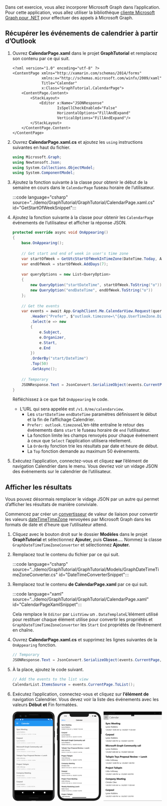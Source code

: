 <!-- markdownlint-disable MD002 MD041 -->

Dans cet exercice, vous allez incorporer Microsoft Graph dans l’application. Pour cette application, vous allez utiliser la bibliothèque [cliente Microsoft Graph pour .NET](https://github.com/microsoftgraph/msgraph-sdk-dotnet) pour effectuer des appels à Microsoft Graph.

## <a name="get-calendar-events-from-outlook"></a>Récupérer les événements de calendrier à partir d’Outlook

1. Ouvrez **CalendarPage.xaml** dans le projet **GraphTutorial** et remplacez son contenu par ce qui suit.

    ```xaml
    <?xml version="1.0" encoding="utf-8" ?>
    <ContentPage xmlns="http://xamarin.com/schemas/2014/forms"
                 xmlns:x="http://schemas.microsoft.com/winfx/2009/xaml"
                 Title="Calendar"
                 x:Class="GraphTutorial.CalendarPage">
        <ContentPage.Content>
            <StackLayout>
                <Editor x:Name="JSONResponse"
                        IsSpellCheckEnabled="False"
                        HorizontalOptions="FillAndExpand"
                        VerticalOptions="FillAndExpand"/>
            </StackLayout>
        </ContentPage.Content>
    </ContentPage>
    ```

1. Ouvrez **CalendarPage.xaml.cs** et ajoutez les `using` instructions suivantes en haut du fichier.

    ```csharp
    using Microsoft.Graph;
    using Newtonsoft.Json;
    using System.Collections.ObjectModel;
    using System.ComponentModel;
    ```

1. Ajoutez la fonction suivante à la classe pour obtenir le début de la semaine en cours dans le `CalendarPage` fuseau horaire de l’utilisateur.

    :::code language="csharp" source="../demo/GraphTutorial/GraphTutorial/CalendarPage.xaml.cs" id="GetStartOfWeekSnippet":::

1. Ajoutez la fonction suivante à la classe pour obtenir les `CalendarPage` événements de l’utilisateur et afficher la réponse JSON.

    ```csharp
    protected override async void OnAppearing()
    {
        base.OnAppearing();

        // Get start and end of week in user's time zone
        var startOfWeek = GetUtcStartOfWeekInTimeZone(DateTime.Today, App.UserTimeZone);
        var endOfWeek = startOfWeek.AddDays(7);

        var queryOptions = new List<QueryOption>
        {
            new QueryOption("startDateTime", startOfWeek.ToString("o")),
            new QueryOption("endDateTime", endOfWeek.ToString("o"))
        };

        // Get the events
        var events = await App.GraphClient.Me.CalendarView.Request(queryOptions)
            .Header("Prefer", $"outlook.timezone=\"{App.UserTimeZone.DisplayName}\"")
            .Select(e => new
            {
                e.Subject,
                e.Organizer,
                e.Start,
                e.End
            })
            .OrderBy("start/DateTime")
            .Top(50)
            .GetAsync();

        // Temporary
        JSONResponse.Text = JsonConvert.SerializeObject(events.CurrentPage, Formatting.Indented);
    }
    ```

    Réfléchissez à ce que fait `OnAppearing` le code.

    - L’URL qui sera appelée est `/v1.0/me/calendarview`.
        - Les `startDateTime` `endDateTime` paramètres définissent le début et la fin de l’affichage Calendrier.
        - `Prefer: outlook.timezone`L’en-tête entraîne le retour des événements dans `start` le fuseau horaire de `end` l’utilisateur.
        - La fonction limite les champs renvoyés pour chaque événement à ceux que `Select` l’application utilisera réellement.
        - La `OrderBy` fonction trie les résultats par date et heure de début.
        - La `Top` fonction demande au maximum 50 événements.

1. Exécutez l’application, connectez-vous et cliquez **sur** l’élément de navigation Calendrier dans le menu. Vous devriez voir un vidage JSON des événements sur le calendrier de l’utilisateur.

## <a name="display-the-results"></a>Afficher les résultats

Vous pouvez désormais remplacer le vidage JSON par un autre qui permet d’afficher les résultats de manière conviviale.

Commencez par créer un [convertisseur](/xamarin/xamarin-forms/xaml/xaml-basics/data-binding-basics#binding-value-converters) de valeur de liaison pour convertir les valeurs [dateTimeTimeZone](/graph/api/resources/datetimetimezone?view=graph-rest-1.0) renvoyées par Microsoft Graph dans les formats de date et d’heure que l’utilisateur attend.

1. Cliquez avec le bouton droit sur le dossier **Modèles** dans le projet **GraphTutorial** et sélectionnez **Ajouter,** puis **Classe...**. Nommez la classe `GraphDateTimeTimeZoneConverter` et sélectionnez **Ajouter.**

1. Remplacez tout le contenu du fichier par ce qui suit.

    :::code language="csharp" source="../demo/GraphTutorial/GraphTutorial/Models/GraphDateTimeTimeZoneConverter.cs" id="DateTimeConverterSnippet":::

1. Remplacez tout le contenu **de CalendarPage.xaml** par ce qui suit.

    :::code language="xaml" source="../demo/GraphTutorial/GraphTutorial/CalendarPage.xaml" id="CalendarPageXamlSnippet":::

    Cela remplace le `Editor` par `ListView` un . `DataTemplate`L’élément utilisé pour restituer chaque élément utilise pour convertir les propriétés et `GraphDateTimeTimeZoneConverter` les `Start` `End` propriétés de l’événement en chaîne.

1. Ouvrez **CalendarPage.xaml.cs** et supprimez les lignes suivantes de la `OnAppearing` fonction.

    ```csharp
    // Temporary
    JSONResponse.Text = JsonConvert.SerializeObject(events.CurrentPage, Formatting.Indented);
    ```

1. À la place, ajoutez le code suivant.

    ```csharp
    // Add the events to the list view
    CalendarList.ItemsSource = events.CurrentPage.ToList();
    ```

1. Exécutez l’application, connectez-vous et cliquez sur **l’élément de** navigation Calendrier. Vous devez voir la liste des événements avec les valeurs **Début** **et** Fin formatées.

    ![Capture d’écran du tableau des événements](./images/calendar-page.png)
